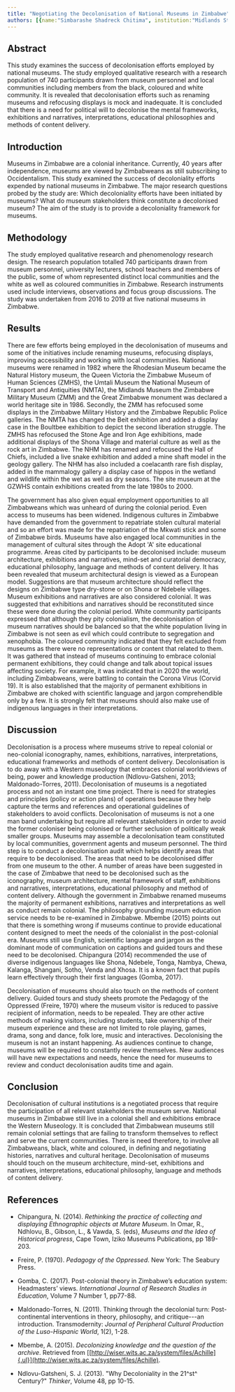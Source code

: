 ```yaml
---
title: "Negotiating the Decolonisation of National Museums in Zimbabwe"
authors: [{name:"Simbarashe Shadreck Chitima", institution:"Midlands State University-Gweru, Zimbabwe"}]
---
```


## Abstract

This study examines the success of decolonisation efforts employed by
national museums. The study employed qualitative research with a
research population of 740 participants drawn from museum personnel and
local communities including members from the black, coloured and white
community. It is revealed that decolonisation efforts such as renaming
museums and refocusing displays is mock and inadequate. It is concluded
that there is a need for political will to decolonise the mental
frameworks, exhibitions and narratives, interpretations, educational
philosophies and methods of content delivery.

## Introduction

Museums in Zimbabwe are a colonial inheritance. Currently, 40 years
after independence, museums are viewed by Zimbabweans as still
subscribing to Occidentalism. This study examined the success of
decoloniality efforts expended by national museums in Zimbabwe. The
major research questions probed by the study are: Which decoloniality
efforts have been initiated by museums? What do museum stakeholders
think constitute a decolonised museum? The aim of the study is to
provide a decoloniality framework for museums.

## Methodology

The study employed qualitative research and phenomenology research
design. The research population totalled 740 participants drawn from
museum personnel, university lecturers, school teachers and members of
the public, some of whom represented distinct local communities and the
white as well as coloured communities in Zimbabwe. Research instruments
used include interviews, observations and focus group discussions. The
study was undertaken from 2016 to 2019 at five national museums in
Zimbabwe.

## Results

There are few efforts being employed in the decolonisation of museums
and some of the initiatives include renaming museums, refocusing
displays, improving accessibility and working with local communities.
National museums were renamed in 1982 where the Rhodesian Museum became
the Natural History museum, the Queen Victoria the Zimbabwe Museum of
Human Sciences (ZMHS), the Umtali Museum the National Museum of
Transport and Antiquities (NMTA), the Midlands Museum the Zimbabwe
Military Museum (ZMM) and the Great Zimbabwe monument was declared a
world heritage site in 1986. Secondly, the ZMM has refocused some
displays in the Zimbabwe Military History and the Zimbabwe Republic
Police galleries. The NMTA has changed the Beit exhibition and added a
display case in the Boultbee exhibition to depict the second liberation
struggle. The ZMHS has refocused the Stone Age and Iron Age exhibitions,
made additional displays of the Shona Village and material culture as
well as the rock art in Zimbabwe. The NHM has renamed and refocused the
Hall of Chiefs, included a live snake exhibition and added a mine shaft
model in the geology gallery. The NHM has also included a coelacanth
rare fish display, added in the mammalogy gallery a display case of
hippos in the wetland and wildlife within the wet as well as dry
seasons. The site museum at the GZWHS contain exhibitions created from
the late 1980s to 2000.

The government has also given equal employment opportunities to all
Zimbabweans which was unheard of during the colonial period. Even access
to museums has been widened. Indigenous cultures in Zimbabwe have
demanded from the government to repatriate stolen cultural material and
so an effort was made for the repatriation of the Mkwati stick and some
of Zimbabwe birds. Museums have also engaged local communities in the
management of cultural sites through the Adopt 'A' site educational
programme. Areas cited by participants to be decolonised include: museum
architecture, exhibitions and narratives, mind-set and curatorial
democracy, educational philosophy, language and methods of content
delivery. It has been revealed that museum architectural design is
viewed as a European model. Suggestions are that museum architecture
should reflect the designs on Zimbabwe type dry-stone or on Shona or
Ndebele villages. Museum exhibitions and narratives are also considered
colonial. It was suggested that exhibitions and narratives should be
reconstituted since these were done during the colonial period. White
community participants expressed that although they pity colonialism,
the decolonisation of museum narratives should be balanced so that the
white population living in Zimbabwe is not seen as evil which could
contribute to segregation and xenophobia. The coloured community
indicated that they felt excluded from museums as there were no
representations or content that related to them. It was gathered that
instead of museums continuing to embrace colonial permanent exhibitions,
they could change and talk about topical issues affecting society. For
example, it was indicated that in 2020 the world, including Zimbabweans,
were battling to contain the Corona Virus (Corvid 19). It is also
established that the majority of permanent exhibitions in Zimbabwe are
choked with scientific language and jargon comprehendible only by a few.
It is strongly felt that museums should also make use of indigenous
languages in their interpretations.

## Discussion

Decolonisation is a process where museums strive to repeal colonial or
neo-colonial iconography, names, exhibitions, narratives,
interpretations, educational frameworks and methods of content delivery.
Decolonisation is to do away with a Western museology that embraces
colonial worldviews of being, power and knowledge production
(Ndlovu-Gatsheni, 2013; Maldonado-Torres, 2011). Decolonisation of
museums is a negotiated process and not an instant one time project.
There is need for strategies and principles (policy or action plans) of
operations because they help capture the terms and references and
operational guidelines of stakeholders to avoid conflicts.
Decolonisation of museums is not a one man band undertaking but require
all relevant stakeholders in order to avoid the former coloniser being
colonised or further seclusion of politically weak smaller groups.
Museums may assemble a decolonisation team constituted by local
communities, government agents and museum personnel. The third step is
to conduct a decolonisation audit which helps identify areas that
require to be decolonised. The areas that need to be decolonised differ
from one museum to the other. A number of areas have been suggested in
the case of Zimbabwe that need to be decolonised such as the
iconography, museum architecture, mental framework of staff, exhibitions
and narratives, interpretations, educational philosophy and method of
content delivery. Although the government in Zimbabwe renamed museums
the majority of permanent exhibitions, narratives and interpretations as
well as conduct remain colonial. The philosophy grounding museum
education service needs to be re-examined in Zimbabwe. Mbembe (2015)
points out that there is something wrong if museums continue to provide
educational content designed to meet the needs of the colonialist in the
post-colonial era. Museums still use English, scientific language and
jargon as the dominant mode of communication on captions and guided
tours and these need to be decolonised. Chipangura (2014) recommended
the use of diverse indigenous languages like Shona, Ndebele, Tonga,
Nambya, Chewa, Kalanga, Shangani, Sotho, Venda and Xhosa. It is a known
fact that pupils learn effectively through their first languages (Gomba,
2017).

Decolonisation of museums should also touch on the methods of content
delivery. Guided tours and study sheets promote the Pedagogy of the
Oppressed (Freire, 1970) where the museum visitor is reduced to passive
recipient of information, needs to be repealed. They are other active
methods of making visitors, including students, take ownership of their
museum experience and these are not limited to role playing, games,
drama, song and dance, folk lore, music and interactives. Decolonising
the museum is not an instant happening. As audiences continue to change,
museums will be required to constantly review themselves. New audiences
will have new expectations and needs, hence the need for museums to
review and conduct decolonisation audits time and again.

## Conclusion

Decolonisation of cultural institutions is a negotiated process that
require the participation of all relevant stakeholders the museum serve.
National museums in Zimbabwe still live in a colonial shell and
exhibitions embrace the Western Museology. It is concluded that
Zimbabwean museums still remain colonial settings that are failing to
transform themselves to reflect and serve the current communities. There
is need therefore, to involve all Zimbabweans, black, white and
coloured, in defining and negotiating histories, narratives and cultural
heritage. Decolonisation of museums should touch on the museum
architecture, mind-set, exhibitions and narratives, interpretations,
educational philosophy, language and methods of content delivery.

## References

- Chipangura, N. (2014). *Rethinking the practice of collecting and
  displaying Ethnographic objects at Mutare Museum*. In Omar, R.,
  Ndhlovu, B., Gibson, L., & Vawda, S. (eds), *Museums and the Idea of
  Historical progress*, Cape Town, Iziko Museums Publications, pp
  189-203.
- Freire, P. (1970). *Pedagogy of the Oppressed*. New York: The Seabury
  Press.

- Gomba, C. (2017). Post-colonial theory in Zimbabwe’s education system:
  Headmasters’ views. *International Journal of Research Studies in
  Education*, Volume 7 Number 1, pp77-88.

- Maldonado-Torres, N. (2011). Thinking through the decolonial turn:
  Post-continental interventions in theory, philosophy, and
  critique---an introduction. Transmodernity: *Journal of Peripheral
  Cultural Production of the Luso-Hispanic World*, 1(2), 1-28.

- Mbembe, A. (2015). *Decolonizing knowledge and the question of the
  archive*. Retrieved from
  [[http://wiser.wits.ac.za/system/files/Achille]{.ul}](http://wiser.wits.ac.za/system/files/Achille).

- Ndlovu-Gatsheni, S. J. (2013). "Why Decoloniality in the 21^st^
  Century?" *Thinker*, Volume 48, pp 10-15.